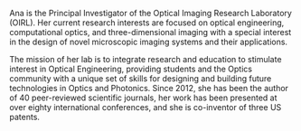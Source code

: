  Ana is the Principal Investigator of the Optical Imaging Research Laboratory (OIRL). Her current research interests are focused on optical engineering, computational optics, and three-dimensional imaging with a special interest in the design of novel microscopic imaging systems and their applications. 
 
 The mission of her lab is to integrate research and education to stimulate interest in Optical Engineering, providing students and the Optics community with a unique set of skills for designing and building future technologies in Optics and Photonics. Since 2012, she has been the author of 40 peer-reviewed scientific journals, her work has been presented at over eighty international conferences, and she is co-inventor of three US patents.
